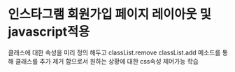 <h1>인스타그램 회원가입 페이지 레이아웃 및 javascript적용</h1>

클래스에 대한 속성을 미리 정의 해두고
classList.remove
classList.add 메소드를 통해 클래스를 추가 제거 함으로서
원하는 상황에 대한 css속성 제어가능 학습
